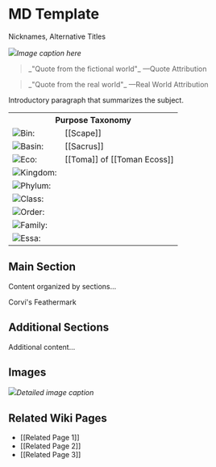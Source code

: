 <!-- wiki-header-section:start -->
# MD Template

<p class="nickname">Nicknames, Alternative Titles</p>

<img src="wiki_images/MD Template.png"><i>Image caption here</i></img>

<blockquote class="wiki-quote">
    _"Quote from the fictional world"_  
    <span class="wiki-quote-attribution">—Quote Attribution</span>
</blockquote>

<blockquote class="wiki-quote">
    _"Quote from the real world"_  
    <span class="wiki-quote-attribution">—Real World Attribution</span>
</blockquote>

<p>
Introductory paragraph that summarizes the subject.
</p>
<!-- wiki-header-section:end -->

<!-- taxonomy-table-section:start -->
<div class="taxonomy-table">
  <table>
    <tr>
      <th colspan="3">Purpose Taxonomy</th>
    </tr>
    <tr>
      <td class="taxon-label"><img src="../svg/bin.svg" class="taxon-icon">Bin:</td>
      <td class="taxon-content" colspan="2">[[Scape]]</td>
    </tr>
    <tr>
      <td class="taxon-label"><img src="../svg/basin.svg" class="taxon-icon">Basin:</td>
      <td class="taxon-content" colspan="2">[[Sacrus]]</td>
    </tr>
    <tr>
      <td class="taxon-label"><img src="../svg/eco.svg" class="taxon-icon">Eco:</td>
      <td class="taxon-content" colspan="2">[[Toma]] of [[Toman Ecoss]]</td>
    </tr>
    <tr>
      <td class="taxon-label"><img src="../svg/kingdom.svg" class="taxon-icon">Kingdom:</td>
      <td class="taxon-content" colspan="2"></td>
    </tr>
    <tr>
      <td class="taxon-label"><img src="../svg/phylum.svg" class="taxon-icon">Phylum:</td>
      <td class="taxon-content" colspan="2"></td>
    </tr>
    <tr>
      <td class="taxon-label"><img src="../svg/class.svg" class="taxon-icon">Class:</td>
      <td class="taxon-content" colspan="2"></td>
    </tr>
    <tr>
      <td class="taxon-label"><img src="../svg/order.svg" class="taxon-icon">Order:</td>
      <td class="taxon-content" colspan="2"></td>
    </tr>
    <tr>
      <td class="taxon-label"><img src="../svg/family.svg" class="taxon-icon">Family:</td>
      <td class="taxon-content" colspan="2"></td>
    </tr>
    <tr>
      <td class="taxon-label"><img src="../svg/essa.svg" class="taxon-icon">Essa:</td>
      <td class="taxon-content" colspan="2"></td>
    </tr>
  </table>
</div>
<!-- taxonomy-table-section:end -->

## Main Section

Content organized by sections...

<div class="feathermark">
 <p class="feathermark-attribution">Corvi's Feathermark</p>   
</div>

## Additional Sections

Additional content...

## Images

<img src="wiki_images/Template_detail.png"><i>Detailed image caption</i></img>

## Related Wiki Pages

- [[Related Page 1]]
- [[Related Page 2]]
- [[Related Page 3]]

<!-- not-for-live-publishing:start -->
<!--
This section is for content, lore, or discoveries that are NOT meant for live publishing to the site. 
Leave this empty unless specifically requested. Use this to stage information that will be revealed to players later.
-->
<!-- not-for-live-publishing:end -->

